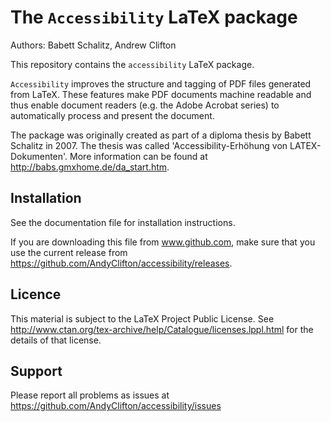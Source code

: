 # The `Accessibility` LaTeX package

Authors: Babett Schalitz, Andrew Clifton

This repository contains the `accessibility` LaTeX package.

`Accessibility` improves the structure and tagging of PDF files generated from LaTeX. These features make PDF documents machine readable and thus enable document readers (e.g. the Adobe Acrobat series) to automatically process and present the document.

The package was originally created as part of a diploma thesis by Babett Schalitz in 2007. The thesis was called 'Accessibility-Erhöhung von LATEX-Dokumenten'. More information can be found at http://babs.gmxhome.de/da_start.htm.

## Installation

See the documentation file for installation instructions. 

If you are downloading this file from www.github.com, make sure that you use the current release from https://github.com/AndyClifton/accessibility/releases. 

## Licence

This material is subject to the LaTeX Project Public License. 
See http://www.ctan.org/tex-archive/help/Catalogue/licenses.lppl.html 
for the details of that license.

## Support

Please report all problems as issues at https://github.com/AndyClifton/accessibility/issues
